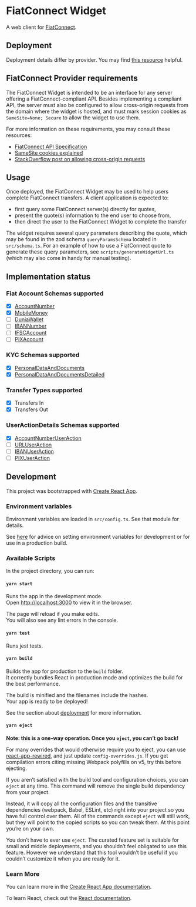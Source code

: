 # FiatConnect Widget

A web client for [FiatConnect](https://fiatconnect.org).

## Deployment

Deployment details differ by provider. You may find [this resource](https://create-react-app.dev/docs/deployment) helpful.

## FiatConnect Provider requirements

The FiatConnect Widget is intended to be an interface for any server offering a FiatConnect-compliant API. Besides
implementing a compliant API, the server must also be configured to allow cross-origin requests from the domain where
the widget is hosted, and must mark session cookies as `SameSite=None; Secure` to allow the widget to use them.

For more information on these requirements, you may consult these resources:

- [FiatConnect API Specification](https://github.com/fiatconnect/specification/blob/main/fiatconnect-api.md)
- [SameSite cookies explained](https://web.dev/articles/samesite-cookies-explained)
- [StackOverflow post on allowing cross-origin requests](https://stackoverflow.com/a/64504149/5807149)

## Usage

Once deployed, the FiatConnect Widget may be used to help users complete FiatConnect transfers. A client
application is expected to:

- first query some FiatConnect server(s) directly for quotes,
- present the quote(s) information to the end user to choose from,
- then direct the user to the FiatConnect Widget to complete the transfer

The widget requires several query parameters describing the quote, which may be found in the zod schema `queryParamsSchema`
located in `src/schema.ts`. For an example of how to use a FiatConnect quote to generate these query parameters, see
`scripts/generateWidgetUrl.ts` (which may also come in handy for manual testing).

## Implementation status

### Fiat Account Schemas supported

- [x] [AccountNumber](https://github.com/fiatconnect/specification/blob/main/fiatconnect-api.md#9321-accountnumber)
- [x] [MobileMoney](https://github.com/fiatconnect/specification/blob/main/fiatconnect-api.md#9322-mobilemoney)
- [ ] [DuniaWallet](https://github.com/fiatconnect/specification/blob/main/fiatconnect-api.md#9323-duniawallet)
- [ ] [IBANNumber](https://github.com/fiatconnect/specification/blob/main/fiatconnect-api.md#9324-ibannumber)
- [ ] [IFSCAccount](https://github.com/fiatconnect/specification/blob/main/fiatconnect-api.md#9325-ifscaccount)
- [ ] [PIXAccount](https://github.com/fiatconnect/specification/blob/main/fiatconnect-api.md#9326-pixaccount)

### KYC Schemas supported

- [x] [PersonalDataAndDocuments](https://github.com/fiatconnect/specification/blob/main/fiatconnect-api.md#9311-personaldataanddocuments)
- [x] [PersonalDataAndDocumentsDetailed](https://github.com/fiatconnect/specification/blob/main/fiatconnect-api.md#9312-personaldataanddocumentsdetailed)

### Transfer Types supported

- [x] Transfers In
- [x] Transfers Out

### UserActionDetails Schemas supported

- [x] [AccountNumberUserAction](https://github.com/fiatconnect/specification/blob/main/fiatconnect-api.md#9335-accountnumberuseraction)
- [ ] [URLUserAction](https://github.com/fiatconnect/specification/blob/main/fiatconnect-api.md#9334-urluseraction)
- [ ] [IBANUserAction](https://github.com/fiatconnect/specification/blob/main/fiatconnect-api.md#9332-ibanuseraction)
- [ ] [PIXUserAction](https://github.com/fiatconnect/specification/blob/main/fiatconnect-api.md#9331-pixuseraction)

## Development

This project was bootstrapped with [Create React App](https://github.com/facebook/create-react-app).

### Environment variables

Environment variables are loaded in `src/config.ts`. See that module for details.

See [here](https://stackoverflow.com/a/46367006/5807149) for advice on setting environment variables for development or
for use in a production build.

### Available Scripts

In the project directory, you can run:

#### `yarn start`

Runs the app in the development mode.\
Open [http://localhost:3000](http://localhost:3000) to view it in the browser.

The page will reload if you make edits.\
You will also see any lint errors in the console.

#### `yarn test`

Runs jest tests.

#### `yarn build`

Builds the app for production to the `build` folder.\
It correctly bundles React in production mode and optimizes the build for the best performance.

The build is minified and the filenames include the hashes.\
Your app is ready to be deployed!

See the section about [deployment](https://facebook.github.io/create-react-app/docs/deployment) for more information.

#### `yarn eject`

**Note: this is a one-way operation. Once you `eject`, you can’t go back!**

For many overrides that would otherwise require you to eject, you can use [react-app-rewired](https://www.npmjs.com/package/react-app-rewired),
and just update `config-overrides.js`. If you get compilation errors citing missing Webpack polyfills on v5, try this before ejecting.

If you aren’t satisfied with the build tool and configuration choices, you can `eject` at any time. This command will remove the single build dependency from your project.

Instead, it will copy all the configuration files and the transitive dependencies (webpack, Babel, ESLint, etc) right into your project so you have full control over them. All of the commands except `eject` will still work, but they will point to the copied scripts so you can tweak them. At this point you’re on your own.

You don’t have to ever use `eject`. The curated feature set is suitable for small and middle deployments, and you shouldn’t feel obligated to use this feature. However we understand that this tool wouldn’t be useful if you couldn’t customize it when you are ready for it.

### Learn More

You can learn more in the [Create React App documentation](https://facebook.github.io/create-react-app/docs/getting-started).

To learn React, check out the [React documentation](https://reactjs.org/).
